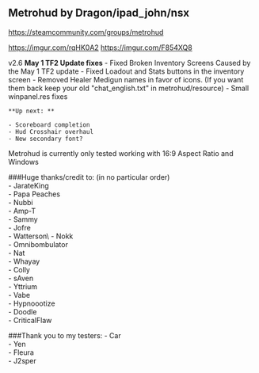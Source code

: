
## Metrohud by Dragon/ipad_john/nsx

https://steamcommunity.com/groups/metrohud


https://imgur.com/rqHK0A2
https://imgur.com/F854XQ8


v2.6 
	**May 1 TF2 Update fixes** 
	- Fixed Broken Inventory Screens Caused by the May 1 TF2 update 
	- Fixed Loadout and Stats buttons in the inventory screen
	- Removed Healer Medigun names in favor of icons. (If you want them back keep your old "chat_english.txt" in metrohud/resource)
	- Small winpanel.res fixes 

	**Up next: **

	- Scoreboard completion
	- Hud Crosshair overhaul 
	- New secondary font?



Metrohud is currently only tested working with 16:9 Aspect Ratio and Windows


###Huge thanks/credit to: (in no particular order)  
	- JarateKing\
	- Papa Peaches\
	- Nubbi\
	- Amp-T\
	- Sammy\
	- Jofre\
	- Watterson\ 
	- Nokk\
	- Omnibombulator\
	- Nat\
	- Whayay\
	- Colly\
	- sAven\
	- Yttrium\
	- Vabe\
	- Hypnoootize\
	- Doodle\
	- CriticalFlaw


###Thank you to my testers: 
	- Car\
	- Yen\
	- Fleura\
	- J2sper 





